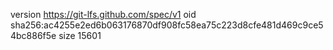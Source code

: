 version https://git-lfs.github.com/spec/v1
oid sha256:ac4255e2ed6b063176870df908fc58ea75c223d8cfe481d469c9ce54bc886f5e
size 15601
